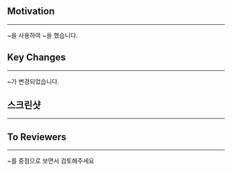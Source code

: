 ## Motivation

---

~을 사용하여 ~을 했습니다.

## Key Changes

---

~가 변경되었습니다.

## 스크린샷

---

## To Reviewers

---

~를 중점으로 보면서 검토해주세요
